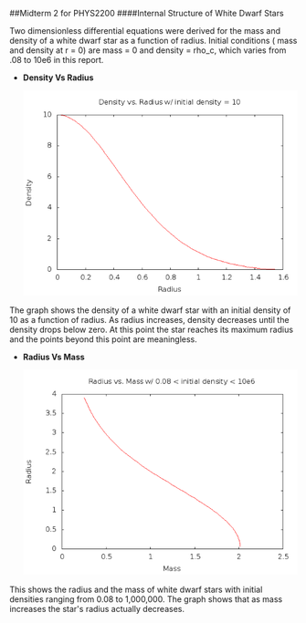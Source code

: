 ##Midterm 2 for PHYS2200
####Internal Structure of White Dwarf Stars

Two dimensionless differential equations were derived for the mass and density of a white
dwarf star as a function of radius. Initial conditions ( mass and density at r = 0) are
mass = 0 and density = rho_c, which varies from .08 to 10e6 in this report. 

* **Density Vs Radius**
   
    ![alt tag](https://github.com/MHuang-Phys2200/Project-2/blob/master/DensityVsRadius-q2.png)

The graph shows the density of a white dwarf star with an initial density of 10 as a function of radius. As radius increases, density decreases until the density drops below zero. At this point the star reaches its maximum radius and the points beyond this point are meaningless.

* **Radius Vs Mass**

   ![alt tag](https://github.com/MHuang-Phys2200/Project-2/blob/master/RadiusVsMass-q3.png)
   
This  shows the radius and the mass of white dwarf stars with initial densities ranging from 0.08 to 1,000,000. The graph shows that as mass increases the star's radius actually decreases.

